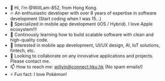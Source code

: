 - 👋 Hi, I’m @WillLam-852, from Hong Kong.
- 🔥 An enthusiastic developer with over 8 years of expertise in software development (Start coding when I was 15...)
- 📱 Specialized in mobile app development (iOS / Hybrid). I love Apple ecosystem!!!
- 🌱 Continously learning how to build scalable software with clean and high-quality code.
- 👀 Interested in mobile app development, UI/UX design, AI, IoT solutions, fintech, etc.
- 💞️ Looking to collaborate on any innovative applications and projects. Please contact me.
- 📫 How to reach me: [willyin@connect.hku.hk](mailto:willyin@connect.hku.hk) (No spam emails!)
- ⚡ Fun fact: I love Pokémon!
